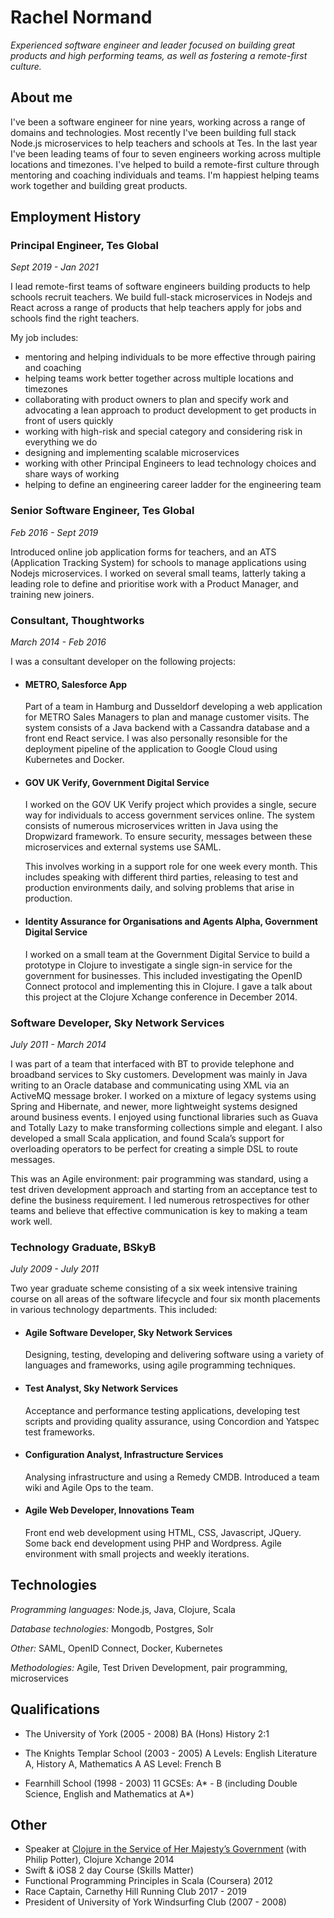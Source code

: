 # Rachel Normand
_Experienced software engineer and leader focused on building great products and high performing teams, as well as fostering a remote-first culture._

## About me
I've been a software engineer for nine years, working across a range of domains and technologies. Most recently I've been building full stack Node.js microservices to help teachers and schools at Tes. In the last year I've been leading teams of four to seven engineers working across multiple locations and timezones. I've helped to build a remote-first culture through mentoring and coaching individuals and teams. I'm happiest helping teams work together and building great products.

## Employment History

### Principal Engineer, Tes Global
_Sept 2019 - Jan 2021_

I lead remote-first teams of software engineers building products to help schools recruit teachers. We build full-stack microservices in Nodejs and React across a range of products that help teachers apply for jobs and schools find the right teachers.

My job includes:
- mentoring and helping individuals to be more effective through pairing and coaching
- helping teams work better together across multiple locations and timezones
- collaborating with product owners to plan and specify work and advocating a lean approach to product development to get products in front of users quickly
- working with high-risk and special category and considering risk in everything we do
- designing and implementing scalable microservices
- working with other Principal Engineers to lead technology choices and share ways of working
- helping to define an engineering career ladder for the engineering team

### Senior Software Engineer, Tes Global
_Feb 2016 - Sept 2019_

Introduced online job application forms for teachers, and an ATS (Application Tracking System) for schools to manage applications using Nodejs microservices. I worked on several small teams, latterly taking a leading role to define and prioritise work with a Product Manager, and training new joiners.


### Consultant, Thoughtworks
_March 2014 - Feb 2016_

I was a consultant developer on the following projects:

* #### METRO, Salesforce App
  Part of a team in Hamburg and Dusseldorf developing a web application for METRO Sales Managers to plan and manage customer visits. The system consists of a Java backend with a Cassandra database and a front end React service. I was also personally resonsible for the deployment pipeline of the application to Google Cloud using Kubernetes and Docker.

* #### GOV UK Verify, Government Digital Service
  I worked on the GOV UK Verify project which provides a single, secure way for individuals to access government services online. The system consists of numerous microservices written in Java using the Dropwizard framework. To ensure security, messages between these microservices and external systems use SAML.

  This involves working in a support role for one week every month. This includes speaking with different third parties, releasing to test and production environments daily, and solving problems that arise in production.

* #### Identity Assurance for Organisations and Agents Alpha, Government Digital Service
  I worked on a small team at the Government Digital Service to build a prototype in Clojure to investigate a single sign-in service for the government for businesses. This included investigating the OpenID Connect protocol and implementing this in Clojure. I gave a talk about this project at the Clojure Xchange conference in December 2014.

### Software Developer, Sky Network Services
_July 2011 - March 2014_

I was part of a team that interfaced with BT to provide telephone and broadband services to Sky customers. Development was mainly in Java writing to an Oracle database and communicating using XML via an ActiveMQ message broker. I worked on a mixture of legacy systems using Spring and Hibernate, and newer, more lightweight systems designed around business events. I enjoyed using functional libraries such as Guava and Totally Lazy to make transforming collections simple and elegant. I also developed a small Scala application, and found Scala’s support for overloading operators to be perfect for creating a simple DSL to route messages.

This was an Agile environment: pair programming was standard, using a test driven development approach and starting from an acceptance test to define the business requirement. I led numerous retrospectives for other teams and believe that effective communication is key to making a team work well.

### Technology Graduate, BSkyB
_July 2009 - July 2011_

Two year graduate scheme consisting of a six week intensive training course on all areas of the software lifecycle and four six month placements in various technology departments. This included:

* #### Agile Software Developer, Sky Network Services
  Designing, testing, developing and delivering software using a variety of languages and frameworks, using agile programming techniques.

* #### Test Analyst, Sky Network Services
  Acceptance and performance testing applications, developing test scripts and providing quality assurance, using Concordion and Yatspec test frameworks.

* #### Configuration Analyst, Infrastructure Services
  Analysing infrastructure and using a Remedy CMDB. Introduced a team wiki and Agile Ops to the team.

* #### Agile Web Developer, Innovations Team
  Front end web development using HTML, CSS, Javascript, JQuery. Some back end development using PHP and Wordpress. Agile environment with small projects and weekly iterations.

## Technologies

_Programming languages:_ Node.js, Java, Clojure, Scala

_Database technologies:_ Mongodb, Postgres, Solr

_Other:_ SAML, OpenID Connect, Docker, Kubernetes

_Methodologies:_ Agile, Test Driven Development, pair programming, microservices

## Qualifications
* The University of York (2005 - 2008)
  BA (Hons) History 2:1

* The Knights Templar School (2003 - 2005)
  A Levels: English Literature A, History A, Mathematics A
  AS Level: French B

* Fearnhill School (1998 - 2003)
  11 GCSEs: A* - B (including Double Science, English and Mathematics at A*)

## Other
* Speaker at [Clojure in the Service of Her Majesty’s Government](http://tinyurl.com/rnewstead-clj-talk) (with Philip Potter), Clojure Xchange 2014
* Swift & iOS8 2 day Course (Skills Matter)
* Functional Programming Principles in Scala (Coursera) 2012
* Race Captain, Carnethy Hill Running Club 2017 - 2019
* President of University of York Windsurfing Club (2007 - 2008)

